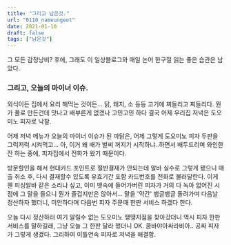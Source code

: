 ```yaml
---
title: "그리고 남은것."
url: "0110_nameungeot"
date: 2021-01-10
draft: false
tags: ["남은것"]
---
```

그 모든 감정낭비? 후에, 그래도 이 일상블로그와 매일 논어 한구절 읽는 좋은 습관은 남았다.

### 그리고, 오늘의 마이너 이슈.

외식이든 집에서 요리 해먹는 것이든... 닭, 돼지, 소 등등 고기에 찌들리고 찌들리다. 뭔가 풀로 만든건데 맛나고 배부른게 없겠나 고민고민 하다 결국 어제 우리집 저녁은 도오미노 피자로 낙찰.

어제 저녁 메뉴가 오늘의 마이너 이슈가 된 까닭은, 어제 그렇게 도오미노 피자 두판을 그럭저럭 시켜먹고... 아, 이거 왜 배가 벌써 꺼지기 시작하냐..하면서 배두드리며 와인한잔 하는 중에, 피자집에서 전화가 왔기 때문이다.

방문할인을 해서 현대카드 포인트로 절반결재가 안되는데 알바 실수로 그렇게 됐으니 매출 취소 후, 다시 결재할수 있도록 유효기간 포함 카드번호를 전화로 불러달란다. 이게 웬 피싱알바 같은 소리냐 싶고, 이미 뱃속에 들어가버린 피자가 거의 다 녹아 없어진 시점에 그 말을 들으니 뭔가 즐겁지만은 않아서... 말을 '약간' 뱅글뱅글 돌려가며 다음날 정산하자 했더니, 미안하다며 다음번 피자 주문때 한판 서비스 하겠다 한다.

오늘 다시 정산하러 여기 알릴수 없는 도오미노 땡땡지점을 찾아갔더니 역시 피자 한판 서비스를 말하길래, 그냥 오늘 그 한판 달라 했더니 OK. 쿰바야아싸라비아.. 공짜 피자가 그렇게 생겼다. 그리하여 이틀연속 피자로 저녁을 해결함.
